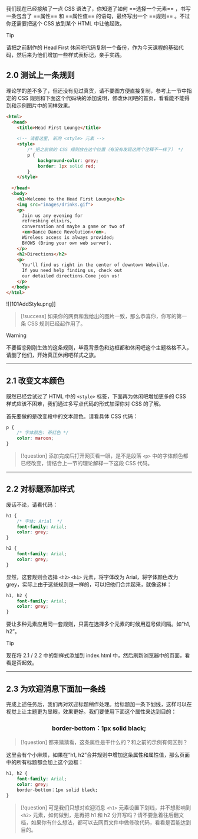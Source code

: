 我们现在已经接触了一点 CSS 语法了，你知道了如何 ==选择一个元素== ，书写一条包含了 ==属性== 和 ==属性值== 的语句，最终写出一个 ==规则== 。不过你还需要把这个 CSS 放到某个 HTML 中让他起效。

>[!tip]
> 请把之前制作的 Head First 休闲吧代码复制一个备份，作为今天课程的基础代码，然后来为他们增加一些样式表标记，亲手实践。

## 2.0 测试上一条规则

理论学的差不多了，但还没有见过真货，请不要图方便直接复制，参考上一节中指定的 CSS 规则和下面这个代码块的添加说明，修改休闲吧的首页，看看能不能得到和示例图片中的同样效果。

```html
<html>
  <head>
    <title>Head First Lounge</title>
		
	<!-- 请看这里, 新的 <style> 元素 -->
	<style>
		/* 把之前做的 CSS 规则放在这个位置（有没有发现这两个注释不一样了） */
		p {
			background-color: grey;
			border: 1px solid red;
		}
	</style>
 
  </head>
  <body>
    <h1>Welcome to the Head First Lounge</h1>
    <img src="images/drinks.gif">
    <p>
      Join us any evening for 
      refreshing elixirs,
      conversation and maybe a game or two of
      <em>Dance Dance Revolution</em>.
      Wireless access is always provided;
      BYOWS (Bring your own web server).
    </p>
    <h2>Directions</h2>
    <p>
      You'll find us right in the center of downtown Webville.
      If you need help finding us, check out 
      our detailed directions.Come join us!
    </p>
  </body>
</html>
```

![[101AddStyle.png]]

>[!success]
> 如果你的网页和我给出的图片一致，那么恭喜你，你写的第一条 CSS 规则已经起作用了。

>[!warning]
> 不要留恋刚刚生效的这条规则，毕竟背景色和边框都和休闲吧这个主题格格不入，请删了他们，开始真正休闲吧样式之旅。

---
## 2.1 改变文本颜色

既然已经尝试过了 HTML 中的 `<style>` 标签，下面再为休闲吧增加更多的 CSS 样式应该不困难，我们通过多写点代码的形式加深你对 CSS 的了解。

首先要做的是改变段中的文本颜色。请看具体 CSS 代码：
```css
p {
	/* 字体颜色: 茶红色 */
	color: maroon;
}

```

>[!question]
> 添加完成后打开网页看一眼，是不是段落 `<p>` 中的字体颜色都已经改变，请结合上一节的理论解释一下这段 CSS 代码。

---
## 2.2 对标题添加样式

废话不论，请看代码：
```css
h1 {
	/* 字体: Arial  */
	font-family: Arial;
	color: grey;
}

h2 {
	font-family: Arial;
	color: grey;
}

```

显然，这套规则会选择 `<h2>` `<h1>` 元素，将字体改为 Arial，将字体颜色改为 grey，实际上由于这些规则是一样的，可以把他们合并起来，就像这样：

```css
h1, h2 {
	font-family: Arial;
	color: grey;
}
```

要让多种元素应用同一套规则，只需在选择多个元素的时候用逗号做间隔。如“h1, h2”。

>[!tip]
> 现在将 2.1 / 2.2 中的新样式添加到 index.html 中，然后刷新浏览器中的页面，看看是否起效。

---
## 2.3 为欢迎消息下面加一条线

完成上述任务后，我们再对欢迎标题稍作处理。给标题加一条下划线，这样可以在视觉上让主题更为显眼，效果更好。我们要使用下面这个属性来达到目的：

### <div style="text-align: center;">border-bottom：1px solid black;</div>

>[!question]
> 都来猜猜看，这条属性是干什么的？和之前的示例有何区别？

这里会有个小麻烦，如果在“h1, h2”合并规则中增加这条属性和属性值，那么页面中的所有标题都会加上这个边框：
```css
h1, h2 {
	font-family: Arial;
	color: grey;
	border-bottom：1px solid black;
}
```

>[!question]
> 可是我们只想对欢迎消息 `<h1>` 元素设置下划线，并不想影响到 `<h2>` 元素，如何做到，是再把 h1 和 h2 分开写吗？请不要急着往后翻文档，如果你有什么想法，都可以去网页文件中做修改代码，看看是否能达到目的。